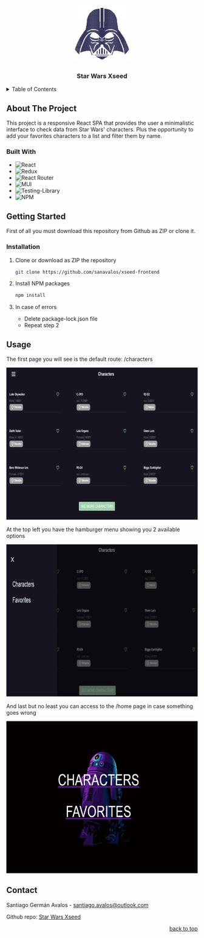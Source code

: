 <a id="readme-top"></a>

<br />
<div align="center">
  <a href="https://github.com/othneildrew/Best-README-Template">
    <img src="public/favicon.ico" alt="Darth Vader" width="150" height="150">
  </a>

  <h3 align="center">Star Wars Xseed</h3>

</div>

<details>
  <summary>Table of Contents</summary>
  <ol>
    <li>
      <a href="#about-the-project">About The Project</a>
      <ul>
        <li><a href="#built-with">Built With</a></li>
      </ul>
    </li>
    <li>
      <a href="#getting-started">Getting Started</a>
      <ul>
        <li><a href="#installation">Installation</a></li>
      </ul>
    </li>
    <li><a href="#usage">Usage</a></li>
    <li><a href="#contact">Contact</a></li>
    <li><a href="#acknowledgments">Acknowledgments</a></li>
  </ol>
</details>

## About The Project

This project is a responsive React SPA that provides the user a minimalistic interface to check data from Star Wars' characters. Plus the opportunity to add your favorites characters to a list and filter them by name.

### Built With

- ![React](https://img.shields.io/badge/React-20232A?style=for-the-badge&logo=react&logoColor=61DAFB)
- ![Redux](https://img.shields.io/badge/redux-%23593d88.svg?style=for-the-badge&logo=redux&logoColor=white)
- ![React Router](https://img.shields.io/badge/React_Router-CA4245?style=for-the-badge&logo=react-router&logoColor=white)
- ![MUI](https://img.shields.io/badge/MUI-%230081CB.svg?style=for-the-badge&logo=mui&logoColor=white)
- ![Testing-Library](https://img.shields.io/badge/-TestingLibrary-%23E33332?style=for-the-badge&logo=testing-library&logoColor=white)
- ![NPM](https://img.shields.io/badge/NPM-%23000000.svg?style=for-the-badge&logo=npm&logoColor=white)

## Getting Started

First of all you must download this repository from Github as ZIP or clone it.

### Installation

1. Clone or download as ZIP the repository
   ```sh
   git clone https://github.com/sanavalos/xseed-frontend
   ```
2. Install NPM packages
   ```sh
   npm install
   ```
3. In case of errors

   - Delete package-lock.json file
   - Repeat step 2

## Usage

The first page you will see is the default route: /characters

<img src="public/characters.png" alt="Characters page" width="800" height="400">

At the top left you have the hamburger menu showing you 2 available options

<img src="public/menu.png" alt="Characters page" width="800" height="400">

And last but no least you can access to the /home page in case something goes wrong

<img src="public/home.png" alt="Characters page" width="800" height="400">

## Contact

Santiago Germán Avalos - santiago.avalos@outlook.com

Github repo: [Star Wars Xseed](https://github.com/sanavalos/xseed-frontend)

<p align="right"><a href="#readme-top">back to top</a></p>
